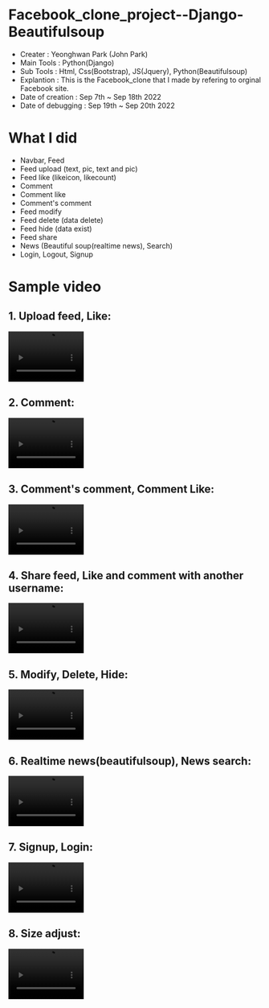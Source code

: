 # Facebook_clone_project--Django-Beautifulsoup

- Creater : Yeonghwan Park (John Park)
- Main Tools : Python(Django)
- Sub Tools : Html, Css(Bootstrap), JS(Jquery), Python(Beautifulsoup)
- Explantion :
This is the Facebook_clone that I made by refering to orginal Facebook site.
- Date of creation : Sep 7th ~ Sep 18th 2022
- Date of debugging : Sep 19th ~ Sep 20th 2022

# What I did
- Navbar, Feed
- Feed upload (text, pic, text and pic)
- Feed like (likeicon, likecount)
- Comment
- Comment like
- Comment's comment
- Feed modify
- Feed delete (data delete)
- Feed hide (data exist)
- Feed share
- News (Beautiful soup(realtime news), Search)
- Login, Logout, Signup

# Sample video

<h2> 1. Upload feed, Like: </h2>
<video style="width:150px; height:100px" src="https://user-images.githubusercontent.com/106279616/191623900-1e35f405-4a8a-447b-92b4-7639bc497efd.mp4"></video>
<h2> 2. Comment: </h2>
<video style="width:150px; height:100px" src="https://user-images.githubusercontent.com/106279616/191623982-7c4986b7-1879-42a9-a4f0-3bb11e4f1f1b.mp4"></video>
<h2> 3. Comment's comment, Comment Like: </h2>
<video style="width:150px; height:100px" src="https://user-images.githubusercontent.com/106279616/191623996-0cdf3b36-022f-4b01-a795-76c55546bed6.mp4"></video>
<h2> 4. Share feed, Like and comment with another username: </h2>
<video style="width:150px; height:100px" src="https://user-images.githubusercontent.com/106279616/191624087-95245bb3-3e81-42e2-9483-9e1a615d57a5.mp4"></video>
<h2> 5. Modify, Delete, Hide: </h2>
<video style="width:150px; height:100px" src="https://user-images.githubusercontent.com/106279616/191624251-c0a7c405-7f2f-4c69-b379-b41f4c5837b1.mp4"></video>
<h2> 6. Realtime news(beautifulsoup), News search: </h2>
<video style="width:150px; height:100px" src="https://user-images.githubusercontent.com/106279616/191624366-42407108-0dcf-4fac-a83a-ef9c86f721e6.mp4"></video>
<h2> 7. Signup, Login: </h2>
<video style="width:150px; height:100px" src="https://user-images.githubusercontent.com/106279616/191624598-051f4d9b-dc7c-4f77-b915-1506637aa6ae.mp4"></video>
<h2> 8. Size adjust: </h2>
<video style="width:150px; height:100px" src="https://user-images.githubusercontent.com/106279616/191624649-bf137988-083b-4e8f-bd23-a15a92e42343.mp4"></video>
